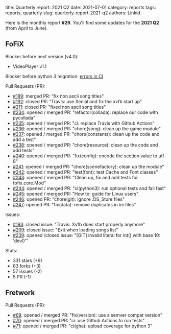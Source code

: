 title: Quarterly report: 2021 Q2
date: 2021-07-01
category: reports
tags: reports, quarterly
slug: quarterly-report-2021-q2
authors: Linkid

Here is the monthly report **#29**. You'll find some updates for the **2021 Q2** (from April to June).


## FoFiX

Blocker before next version (v4.0):

- VideoPlayer v1.1

Blocker before python 3 migration: [errors in CI](https://github.com/fofix/fofix/pull/244)

Pull Requests (PR):

- [#189](https://github.com/fofix/fofix/pull/189): merged PR: "fix non ascii song titles"
- [#192](https://github.com/fofix/fofix/pull/192): closed PR: "Travis: use Xenial and fix the xvfb start up"
- [#211](https://github.com/fofix/fofix/pull/211): closed PR: "fixed non ascii song titles"
- [#234](https://github.com/fofix/fofix/pull/234): opened / merged PR: "refactor(collada): replace our code with pycollada"
- [#235](https://github.com/fofix/fofix/pull/235): opened / merged PR: "ci: replace Travis with Github Actions"
- [#236](https://github.com/fofix/fofix/pull/236): opened / merged PR: "chore(song): clean up the game module"
- [#237](https://github.com/fofix/fofix/pull/237): opened / merged PR: "chore(constants): clean up the code and add a test"
- [#238](https://github.com/fofix/fofix/pull/238): opened / merged PR: "chore(resource): clean up the code and add tests"
- [#240](https://github.com/fofix/fofix/pull/240): opened / merged PR: "fix(config): encode the section value to utf-8"
- [#241](https://github.com/fofix/fofix/pull/241): opened / merged PR: "chore(scenefactory): clean up the module"
- [#242](https://github.com/fofix/fofix/pull/242): opened / merged PR: "test(font): test Cache and Font classes"
- [#243](https://github.com/fofix/fofix/pull/243): opened / merged PR: "Clean up, fix and add tests for fofix.core.Mod"
- [#244](https://github.com/fofix/fofix/pull/244): opened / merged PR: "ci(python3): run optional tests and fail fast"
- [#245](https://github.com/fofix/fofix/pull/245): opened / merged PR: "How to: guide for Linux users"
- [#246](https://github.com/fofix/fofix/pull/246): opened PR: "chore(git): ignore .DS_Store files"
- [#247](https://github.com/fofix/fofix/pull/247): opened PR: "fix(data): remove duplicates in ini files"

Issues:

- [#193](https://github.com/fofix/fofix/issues/193): closed issue: "Travis: Xvfb does start properly anymore"
- [#209](https://github.com/fofix/fofix/issues/209): closed issue: "Exit when loading songs list"
- [#239](https://github.com/fofix/fofix/issues/239): opened /closed issue: "[GIT] invalid literal for int() with base 10: 'dev0'"

Stats:

- 331 stars (+9)
- 83 forks (+3)
- 57 issues (-2)
- 5 PR (-1)


## Fretwork

Pull Requests (PR):

- [#69](https://github.com/fofix/fretwork/pull/69): opened / merged PR: "fix(version): use a semver compat version"
- [#70](https://github.com/fofix/fretwork/pull/70): opened / merged PR: "ci: use Github Actions to run tests"
- [#71](https://github.com/fofix/fretwork/pull/71): opened / merged PR: "ci(gha): upload coverage for python 3"
